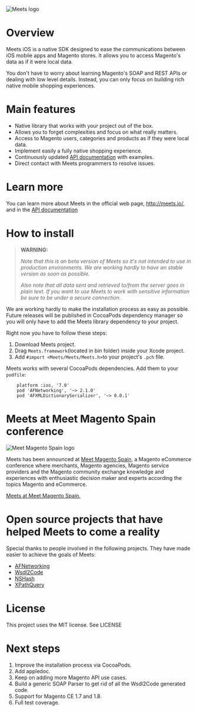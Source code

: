 ![Meets logo](http://meets.io/assets/logo_ios_meets_magento-f5e2c8be46c4cfbb1bef8d588c6ff993.png "Meets")

# Overview

Meets iOS is a native SDK designed to ease the communications between iOS mobile apps and Magento stores.
It allows you to access Magento's data as if it were local data.

You don't have to worry about learning Magento's SOAP and REST APIs or dealing with low level details.
Instead, you can only focus on building rich native mobile shopping experiences.

# Main features

- Native library that works with your project out of the box.
- Allows you to forget complexities and focus on what really matters.
- Access to Magento users, categories and products as if they were local data.
- Implement easily a fully native shopping experience.
- Continuously updated [API documentation](http://meets.io/docs) with examples.
- Direct contact with Meets programmers to resolve issues.

# Learn more

You can learn more about Meets in the official web page, <http://meets.io/>, and in the [API documentation](http://meets.io/docs)

# How to install

> **WARNING:**
>
>_Note that this is an beta version of Meets so it's not intended to use in production environments.
>We are working hardly to have an stable version as soon as possible._
>
> _Also note that all data sent and retrieved to/from the server goes in plain text. If you want to use Meets to work
> with sensitive information be sure to be under a secure connection._

We are working hardly to make the installation process as easy as possible. Future releases will be published in CocoaPods dependency manager
so you will only have to add the Meets library dependency to your project.

Right now you have to follow these steps:

1. Download Meets project.
1. Drag `Meets.framework`(located in bin folder) inside your Xcode project.
1. Add `#import <Meets/Meets/Meets.h>`to your project's `.pch` file.

Meets works with several CocoaPods dependencies. Add them to your `podfile`:

        platform :ios, '7.0'
        pod 'AFNetworking', '~> 2.1.0'
        pod 'AFXMLDictionarySerializer', '~> 0.0.1'


# Meets at Meet Magento Spain conference

![Meet Magento Spain logo](http://es.meet-magento.com/wp-content/uploads/2012/10/blogi4mm14es.jpg "Meet Magento Spain")

Meets has been announced at [Meet Magento Spain](http://es.meet-magento.com/), a Magento eCommerce conference
where merchants, Magento agencies, Magento service providers and the Magento community exchange knowledge and
experiences with enthusiastic decision maker and experts according the topics Magento and eCommerce.

[Meets at Meet Magento Spain.](http://es.meet-magento.com/meets/)

# Open source projects that have helped Meets to come a reality

Special thanks to people involved in the following projects. They have made easier to achieve the goals of Meets:

- [AFNetworking](http://afnetworking.com)
- [Wsdl2Code](http://www.wsdl2code.com/pages/home.aspx)
- [NSHash](https://github.com/jerolimov/NSHash)
- [XPathQuery](https://github.com/Backcountry/XPathQuery)

# License

This project uses the MIT license. See LICENSE

# Next steps

1. Improve the installation process via CocoaPods.
1. Add appledoc.
1. Keep on adding more Magento API use cases.
1. Build a generic SOAP Parser to get rid of all the Wsdl2Code generated code.
1. Support for Magento CE 1.7 and 1.8.
1. Full test coverage.
